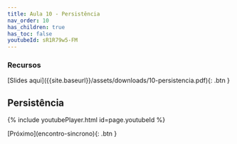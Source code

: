 ```yaml
---
title: Aula 10 - Persistência
nav_order: 10
has_children: true
has_toc: false
youtubeId: sR1R79w5-FM
---
```


### Recursos

<span class="fs-3">
[Slides aqui]({{site.baseurl}}/assets/downloads/10-persistencia.pdf){: .btn }
</span>


## Persistência

{% include youtubePlayer.html id=page.youtubeId %}

<span class="fs-3 float-right">
[Próximo](encontro-sincrono){: .btn }
</span>
